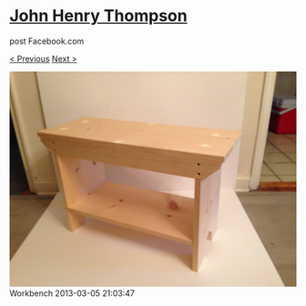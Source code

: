 # [John Henry Thompson](../README.md)
post Facebook.com

[< Previous](2013-03-09-8.md) [Next >](2013-03-05-2.md)

[![](../media/2013-03-05/Workbench.jpg)](../README.md)
Workbench
2013-03-05 21:03:47